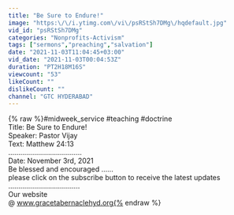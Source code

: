 ```yaml
---
title: "Be Sure to Endure!"
image: "https:\/\/i.ytimg.com\/vi\/psRStSh7DMg\/hqdefault.jpg"
vid_id: "psRStSh7DMg"
categories: "Nonprofits-Activism"
tags: ["sermons","preaching","salvation"]
date: "2021-11-03T11:04:45+03:00"
vid_date: "2021-11-03T00:04:53Z"
duration: "PT2H18M16S"
viewcount: "53"
likeCount: ""
dislikeCount: ""
channel: "GTC HYDERABAD"
---
```

{% raw %}#midweek_service #teaching #doctrine<br />Title: Be Sure to Endure!<br />Speaker: Pastor Vijay<br />Text: Matthew 24:13<br />.....................................<br />Date: November 3rd, 2021<br />Be blessed and encouraged ...... <br />please click on the subscribe button to receive the latest updates<br />....................................<br />Our website <br />@ www.gracetabernaclehyd.org{% endraw %}
